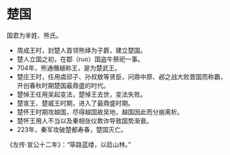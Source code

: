 # 楚国

国君为芈姓、熊氏。

* 周成王时，封楚人首领熊绎为子爵，建立楚国。
* 楚人立国之初，在鄀（ruo）国盗牛祭祀一事。
* 704年，熊通僭越称王，是为楚武王。
* 楚庄王时，任用虞邱子、孙叔敖等贤臣，问鼎中原、邲之战大败晋国而称霸，开创春秋时期楚国最鼎盛的时代。 
* 楚悼王任用吴起变法，楚悼王去世，变法失败。
* 楚宣王、楚威王时期，进入了最鼎盛时期。
* 楚怀王时期攻越国，尽得越国故吴地，越国因此而分崩离析。
* 楚怀王用人不当以及秦相张仪欺诈导致国势渐衰。
* 223年，秦军攻破楚都寿春，楚国灭亡。

《左传·宣公十二年》：“筚路蓝缕，以启山林。” 
